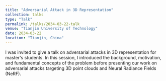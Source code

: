 ```yaml
---
title: "Adversarial Attack in 3D Representation"
collection: talks
type: "Talk"
permalink: /talks/2034-03-22-talk
venue: "Tianjin University of Technology"
date: 2034-03-22
location: "Tianjin, China"
---
```



I was invited to give a talk on adversarial attacks in 3D representation for master's students. In this session, I introduced the background, motivation, and fundamental concepts of the problem before presenting our work on adversarial attacks targeting 3D point clouds and Neural Radiance Fields (NeRF).
